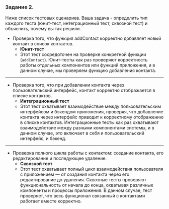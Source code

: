 ### Задание 2.

Ниже список тестовых сценариев. Ваша задача - определить тип каждого теста (юнит-тест, интеграционный тест,
сквозной тест) и объяснить, почему вы так решили.

- Проверка того, что функция addContact корректно добавляет новый контакт в список контактов.
    - **Юнит-тест**
    - Этот тест сосредоточен на проверке конкретной функции (`addContact`). Юнит-тесты как раз проверяют корректность
      работы отдельных компонентов или функций приложения, и в данном случае, мы проверяем функцию добавления контакта.

___

- Проверка того, что при добавлении контакта через пользовательский интерфейс, контакт корректно отображается в списке
  контактов.
    - **Интеграционный тест**
    - Этот тест охватывает взаимодействие между пользовательским интерфейсом и бэкендом приложения, проверяя, что
      добавление контакта через интерфейс приводит к корректному отображению в списке контактов. Интеграционные тесты
      как раз охватывают взаимодействие между разными компонентами системы, и в данном случае, это включает в себя и
      пользовательский интерфейс, и бэкенд.

___

- Проверка полного цикла работы с контактом: создание контакта, его редактирование и последующее удаление.
    - **Сквозной тест**
    - Этот тест охватывает полный цикл взаимодействия пользователя с приложением — от создания контакта через его
      редактирование до удаления. Сквозные тесты проверяют функциональность от начала до конца, охватывая различные
      компоненты и процессы приложения. В данном случае, тест проверяет, что весь функционал связанный с контактами
      работает вместе корректно.

